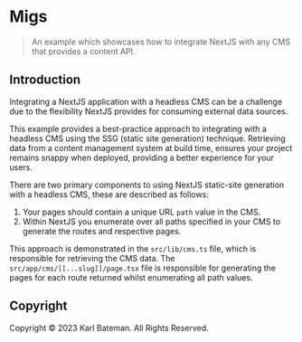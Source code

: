 # Migs

> An example which showcases how to integrate NextJS with any CMS that provides a content API.

## Introduction

Integrating a NextJS application with a headless CMS can be a challenge due to the flexibility NextJS provides for
consuming external data sources.

This example provides a best-practice approach to integrating with a headless CMS using the SSG (static site
generation) technique. Retrieving data from a content management system at build time, ensures your project remains
snappy when deployed, providing a better experience for your users.

There are two primary components to using NextJS static-site generation with a headless CMS, these are described as
follows:

1. Your pages should contain a unique URL `path` value in the CMS.
2. Within NextJS you enumerate over all paths specified in your CMS to generate the routes and respective pages.

This approach is demonstrated in the `src/lib/cms.ts` file, which is responsible for retrieving the CMS data. The
`src/app/cms/[[...slug]]/page.tsx` file is responsible for generating the pages for each route returned whilst enumerating all path values.

## Copyright

Copyright © 2023 Karl Bateman. All Rights Reserved.
